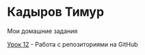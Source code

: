 # Кадыров Тимур
Мои домашние задания

[Урок 12](https://tim-stack.github.io/Site/) - Работа с репозиториями на GitHub
